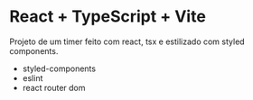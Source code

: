 # React + TypeScript + Vite
Projeto de um timer feito com react, tsx e estilizado com styled components.

- styled-components
- eslint
- react router dom